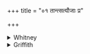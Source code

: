 +++
title = "०१ तान्त्सत्यौजाः प्र"

+++

<details><summary>Whitney</summary>

### Translation
1. Them let him of real force burn forth—Agni Vāiśvānara, the bull;  
whoso shall abuse and seek to harm us, likewise whoso shall play the  
niggard toward us.

### Notes
The comm. paraphrases *durasyāt* with *duṣṭān ivā ”caret: asmāsv  
avidyamānaṁ doṣam udbhāvayet*. The Prāt. (iii. 18) allows both *i* and  
*ī* in denominatives like *arātiy-*, and its comment quotes this word as  
example of the former.
</details>

<details><summary>Griffith</summary>

Endowed with true strength, let the Bull, Agni Vaisvanara, burn them up. Him who would pain and injure us, him who would treat us as a foe.
</details>
